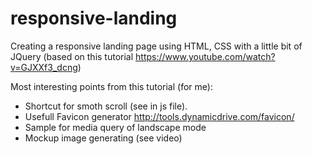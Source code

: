 # responsive-landing
Creating a responsive landing page using HTML, CSS with a little bit of JQuery (based on this tutorial https://www.youtube.com/watch?v=GJXXf3_dcng)

Most interesting points from this tutorial (for me):

* Shortcut for smoth scroll (see in js file).
* Usefull Favicon generator http://tools.dynamicdrive.com/favicon/
* Sample for media query of landscape mode
* Mockup image generating (see video)
